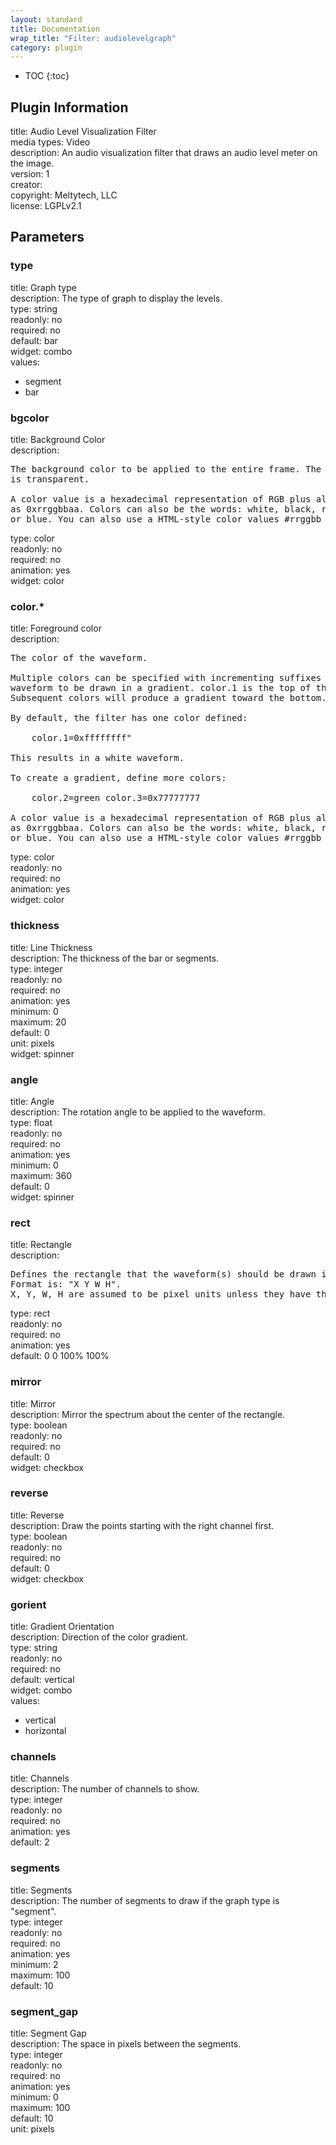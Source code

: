 ```yaml
---
layout: standard
title: Documentation
wrap_title: "Filter: audiolevelgraph"
category: plugin
---
```

* TOC
{:toc}

## Plugin Information

title: Audio Level Visualization Filter  
media types:
Video  
description: An audio visualization filter that draws an audio level meter on the image.  
version: 1  
creator:   
copyright: Meltytech, LLC  
license: LGPLv2.1  

## Parameters

### type

title: Graph type    
description:
The type of graph to display the levels.  
type: string  
readonly: no  
required: no  
default: bar  
widget: combo  
values:  

* segment
* bar

### bgcolor

title: Background Color    
description:
<pre>
The background color to be applied to the entire frame. The default color
is transparent.

A color value is a hexadecimal representation of RGB plus alpha channel
as 0xrrggbbaa. Colors can also be the words: white, black, red, green,
or blue. You can also use a HTML-style color values #rrggbb or #aarrggbb.
</pre>
type: color  
readonly: no  
required: no  
animation: yes  
widget: color  

### color.*

title: Foreground color    
description:
<pre>
The color of the waveform.

Multiple colors can be specified with incrementing suffixes to cause the
waveform to be drawn in a gradient. color.1 is the top of the waveform.
Subsequent colors will produce a gradient toward the bottom.

By default, the filter has one color defined:

    color.1=0xffffffff"

This results in a white waveform.

To create a gradient, define more colors:

    color.2=green color.3=0x77777777

A color value is a hexadecimal representation of RGB plus alpha channel
as 0xrrggbbaa. Colors can also be the words: white, black, red, green,
or blue. You can also use a HTML-style color values #rrggbb or #aarrggbb.
</pre>
type: color  
readonly: no  
required: no  
animation: yes  
widget: color  

### thickness

title: Line Thickness    
description:
The thickness of the bar or segments.  
type: integer  
readonly: no  
required: no  
animation: yes  
minimum: 0  
maximum: 20  
default: 0  
unit: pixels  
widget: spinner  

### angle

title: Angle    
description:
The rotation angle to be applied to the waveform.  
type: float  
readonly: no  
required: no  
animation: yes  
minimum: 0  
maximum: 360  
default: 0  
widget: spinner  

### rect

title: Rectangle    
description:
<pre>
Defines the rectangle that the waveform(s) should be drawn in.
Format is: "X Y W H".
X, Y, W, H are assumed to be pixel units unless they have the suffix '%'.
</pre>
type: rect  
readonly: no  
required: no  
animation: yes  
default: 0 0 100% 100%  

### mirror

title: Mirror    
description:
Mirror the spectrum about the center of the rectangle.  
type: boolean  
readonly: no  
required: no  
default: 0  
widget: checkbox  

### reverse

title: Reverse    
description:
Draw the points starting with the right channel first.  
type: boolean  
readonly: no  
required: no  
default: 0  
widget: checkbox  

### gorient

title: Gradient Orientation    
description:
Direction of the color gradient.  
type: string  
readonly: no  
required: no  
default: vertical  
widget: combo  
values:  

* vertical
* horizontal

### channels

title: Channels    
description:
The number of channels to show.  
type: integer  
readonly: no  
required: no  
animation: yes  
default: 2  

### segments

title: Segments    
description:
The number of segments to draw if the graph type is &quot;segment&quot;.  
type: integer  
readonly: no  
required: no  
animation: yes  
minimum: 2  
maximum: 100  
default: 10  

### segment_gap

title: Segment Gap    
description:
The space in pixels between the segments.  
type: integer  
readonly: no  
required: no  
animation: yes  
minimum: 0  
maximum: 100  
default: 10  
unit: pixels  

